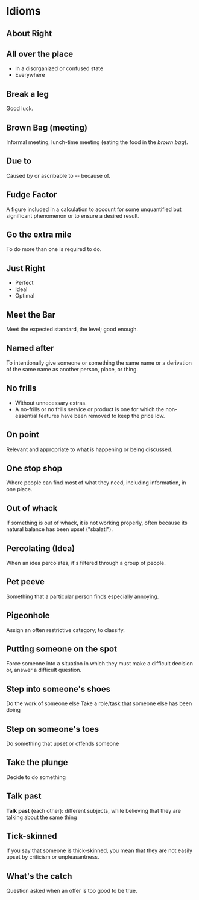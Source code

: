 # Idioms

## About Right

## All over the place

- In a disorganized or confused state
- Everywhere

## Break a leg
Good luck.

## Brown Bag (meeting)
Informal meeting, lunch-time meeting (eating the food in the *brown bag*).

## Due to

Caused by or ascribable to -- because of.

## Fudge Factor
A figure included in a calculation to account for some unquantified but
significant phenomenon or to ensure a desired result.

## Go the extra mile
To do more than one is required to do.

## Just Right
- Perfect
- Ideal
- Optimal

## Meet the Bar
Meet the expected standard, the level; good enough.

## Named after

To intentionally give someone or something the same name or a derivation of the
same name as another person, place, or thing.

## No frills
- Without unnecessary extras.
- A no-frills or no frills service or product is one for which the non-essential
features have been removed to keep the price low.

## On point
Relevant and appropriate to what is happening or being discussed.

## One stop shop
Where people can find most of what they need, including information, in one place.

## Out of whack
If something is out of whack, it is not working properly, often because its
natural balance has been upset ("sbalat!").

## Percolating (Idea)
When an idea percolates, it's filtered through a group of people.

## Pet peeve
Something that a particular person finds especially annoying.

## Pigeonhole
Assign an often restrictive category; to classify.

## Putting someone on the spot
Force someone into a situation in which they must make a difficult decision or,
answer a difficult question.

## Step into someone's shoes
Do the work of someone else
Take a role/task that someone else has been doing

## Step on someone's toes
Do something that upset or offends someone

## Take the plunge
Decide to do something

## Talk past
**Talk past** (each other): different subjects, while believing that they are
talking about the same thing

## Tick-skinned
If you say that someone is thick-skinned, you mean that they are not easily upset
by criticism or unpleasantness.

## What's the catch
Question asked when an offer is too good to be true.
